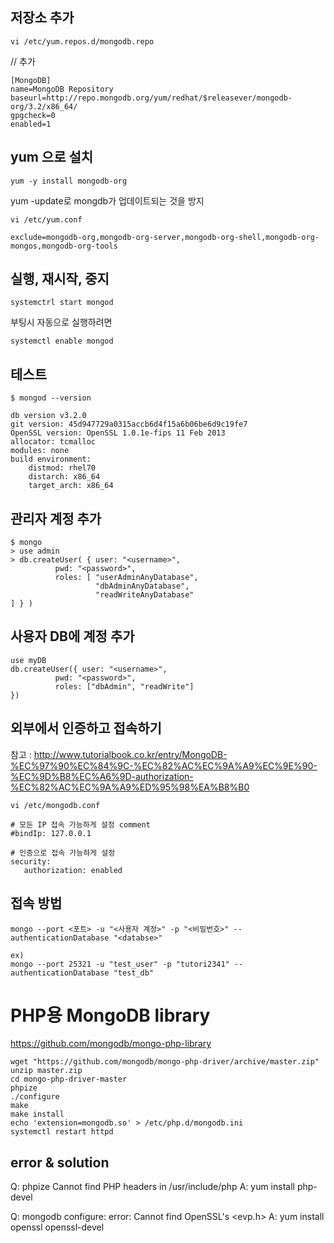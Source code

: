 ## 저장소 추가

```
vi /etc/yum.repos.d/mongodb.repo
```

// 추가
```
[MongoDB]
name=MongoDB Repository
baseurl=http://repo.mongodb.org/yum/redhat/$releasever/mongodb-org/3.2/x86_64/
gpgcheck=0
enabled=1
```

## yum 으로 설치

```
yum -y install mongodb-org
```

yum -update로 mongdb가 업데이트되는 것을 방지

```
vi /etc/yum.conf

exclude=mongodb-org,mongodb-org-server,mongodb-org-shell,mongodb-org-mongos,mongodb-org-tools
```

## 실행, 재시작, 중지

```
systemctrl start mongod
```

부팅시 자동으로 실행하려면

```
systemctl enable mongod
```

## 테스트

```
$ mongod --version

db version v3.2.0
git version: 45d947729a0315accb6d4f15a6b06be6d9c19fe7
OpenSSL version: OpenSSL 1.0.1e-fips 11 Feb 2013
allocator: tcmalloc
modules: none
build environment:
    distmod: rhel70
    distarch: x86_64
    target_arch: x86_64
```

## 관리자 계정 추가

```
$ mongo    
> use admin
> db.createUser( { user: "<username>",
          pwd: "<password>",
          roles: [ "userAdminAnyDatabase",
                   "dbAdminAnyDatabase",
                   "readWriteAnyDatabase"
] } )
```

## 사용자 DB에 계정 추가

```
use myDB
db.createUser({ user: "<username>",
          pwd: "<password>",
          roles: ["dbAdmin", "readWrite"]
})
```


## 외부에서 인증하고 접속하기

참고 : http://www.tutorialbook.co.kr/entry/MongoDB-%EC%97%90%EC%84%9C-%EC%82%AC%EC%9A%A9%EC%9E%90-%EC%9D%B8%EC%A6%9D-authorization-%EC%82%AC%EC%9A%A9%ED%95%98%EA%B8%B0

```
vi /etc/mongodb.conf

# 모든 IP 접속 가능하게 설정 comment
#bindIp: 127.0.0.1

# 인증으로 접속 가능하게 설정
security:
   authorization: enabled
```

## 접속 방법

```
mongo --port <포트> -u "<사용자 계정>" -p "<비밀번호>" --authenticationDatabase "<databse>"
 
ex)
mongo --port 25321 -u "test_user" -p "tutori2341" --authenticationDatabase "test_db"
```

# PHP용 MongoDB library

https://github.com/mongodb/mongo-php-library

```
wget "https://github.com/mongodb/mongo-php-driver/archive/master.zip"
unzip master.zip
cd mongo-php-driver-master
phpize
./configure
make
make install
echo 'extension=mongodb.so' > /etc/php.d/mongodb.ini
systemctl restart httpd
```

## error & solution
Q: phpize Cannot find PHP headers in /usr/include/php
A: yum install php-devel

Q: mongodb configure: error: Cannot find OpenSSL's <evp.h>
A: yum install openssl openssl-devel

